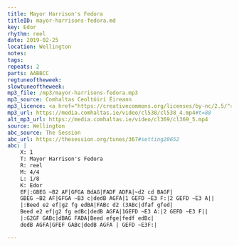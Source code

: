 ```yaml
---
title: Mayor Harrison's Fedora
titleID: mayor-harrisons-fedora.md
key: Edor
rhythm: reel
date: 2019-02-25
location: Wellington
notes: 
tags:
repeats: 2 
parts: AABBCC 
regtuneoftheweek:
slowtuneoftheweek:
mp3_file: /mp3/mayor-harrisons-fedora.mp3
mp3_source: Comhaltas Ceoltóirí Éireann
mp3_licence: <a href="https://creativecommons.org/licenses/by-nc/2.5/">CC-BY-NC-2.5</a>
mp3_url: https://media.comhaltas.ie/video/cl538/cl538_4.mp4#t=88
alt_mp3_url: https://media.comhaltas.ie/video/cl369/cl369_5.mp4
source: Wellington
abc_source: The Session
abc_url: https://thesession.org/tunes/367#setting20652
abc: |
    X: 1
    T: Mayor Harrison's Fedora
    R: reel
    M: 4/4
    L: 1/8
    K: Edor
    EF|:GBEG ~B2 AF|GFGA BdAG|FADF ADFA|~d2 cd BAGF|
    GBEG ~B2 AF|GFGA ~B3 c|dedB AGFA|1 GEFD ~E3 F:|2 GEFD ~E3 A||
    |:Beed e2 ef|g2 fg edBA|FABc d2 (3ABc|dfaf gfed|
    Beed e2 ef|g2 fg edBc|dedB AGFA|1GEFD ~E3 A:|2 GEFD ~E3 F||
    |:G2GF GABc|dBAG FADA|Beed efge|fedf edBc|
    dedB AGFA|GFEF GABc|dedB AGFA | GEFD ~E3F:|

---
```

